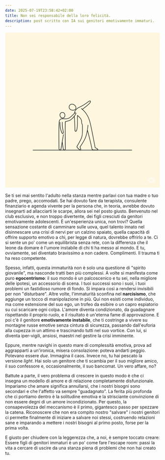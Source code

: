 ```yaml
---
date: 2025-07-19T23:58:42+02:00
title: Non sei responsabile della loro felicità.
description: post scritto con IA sui genitori emotivamente immaturi.
---
```


![Image](../../../public/static/6109bd52964d06585c9ec9ac9ac42cee.jpg) 

Se ti sei mai sentito l'adulto nella stanza mentre parlavi con tua madre o tuo padre, prego, accomodati. Se hai dovuto fare da terapista, consulente finanziario e agenda vivente per la persona che, in teoria, avrebbe dovuto insegnarti ad allacciarti le scarpe, allora sei nel posto giusto. Benvenuto nel club esclusivo, e non troppo divertente, dei figli cresciuti da genitori emotivamente adolescenti. È un'esperienza unica, non trovi? Quella sensazione costante di camminare sulle uova, quel talento innato nel disinnescare una crisi di nervi per un calzino spaiato, quella capacità di offrire supporto emotivo a chi, per legge di natura, dovrebbe offrirlo a te. Ci si sente un po' come un equilibrista senza rete, con la differenza che il leone da domare è l'umore instabile di chi ti ha messo al mondo. E tu, ovviamente, sei diventato bravissimo a non cadere. Complimenti. Il trauma ti ha reso competente.

Spesso, infatti, questa immaturità non è solo una questione di "spirito giovanile", ma nasconde tratti ben più complessi. A volte si manifesta come puro **egocentrismo**: il suo mondo è un palcoscenico e tu sei, nella migliore delle ipotesi, un accessorio di scena. I tuoi successi sono i suoi, i tuoi problemi un fastidioso rumore di fondo. Si impara così a rendersi invisibili per non "disturbare". Altre volte, l'immaturità sconfina nel **narcisismo**, che aggiunge un tocco di manipolazione in più. Qui non esisti come individuo, ma come estensione del suo ego, un trofeo da esibire o un capro espiatorio su cui scaricare ogni colpa. L'amore diventa condizionato, da guadagnare rispettando il proprio ruolo, e il risultato è un'eterna fame di approvazione. E poi c'è il genitore **emotivamente instabile**, che ti costringe a vivere su montagne russe emotive senza cintura di sicurezza, passando dall'euforia alla cupezza in un attimo e trascinando tutti nel suo vortice. Con lui, si diventa iper-vigili, ansiosi, maestri nel gestire la crisi imminente.

Eppure, mentre navighi in questo mare di complessità emotiva, prova ad aggrapparti a un'ironica, misera consolazione: poteva andarti peggio. Potevano essere *due*. Immagina il caos. Invece no, tu hai pescato la versione *light*. Hai solo un genitore che ti scambia per il suo migliore amico, il suo confessore e, occasionalmente, il suo bancomat. Un vero affare, no?

Battute a parte, il vero problema di crescere in questo modo è che ci insegna un modello di amore e di relazione completamente disfunzionale. Impariamo che amare significa annullarsi, che i nostri bisogni sono secondari e che l'affetto va sempre "guadagnato". La ferita più profonda che ci portiamo dentro è la solitudine emotiva e la strisciante convinzione di non essere degni di un amore incondizionato. Per questo, la consapevolezza del meccanismo è il primo, gigantesco passo per spezzare la catena. Riconoscere che non era compito nostro "salvare" i nostri genitori ci permette finalmente di iniziare a salvare noi stessi, costruendo relazioni sane e imparando a mettere i nostri bisogni al primo posto, forse per la prima volta.

E giusto per chiudere con la leggerezza che, a noi, è sempre toccato creare: Essere figli di genitori immaturi è un po' come fare l'escape room: passi la vita a cercare di uscire da una stanza piena di problemi che non hai creato tu.

